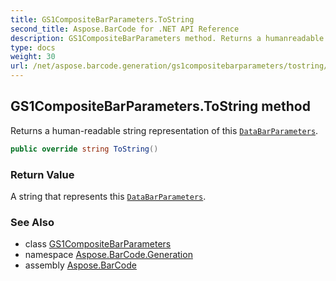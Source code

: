 ```yaml
---
title: GS1CompositeBarParameters.ToString
second_title: Aspose.BarCode for .NET API Reference
description: GS1CompositeBarParameters method. Returns a humanreadable string representation of this DataBarParameters
type: docs
weight: 30
url: /net/aspose.barcode.generation/gs1compositebarparameters/tostring/
---
```

## GS1CompositeBarParameters.ToString method

Returns a human-readable string representation of this [`DataBarParameters`](../../databarparameters/).

```csharp
public override string ToString()
```

### Return Value

A string that represents this [`DataBarParameters`](../../databarparameters/).

### See Also

* class [GS1CompositeBarParameters](../)
* namespace [Aspose.BarCode.Generation](../../gs1compositebarparameters/)
* assembly [Aspose.BarCode](../../../)


